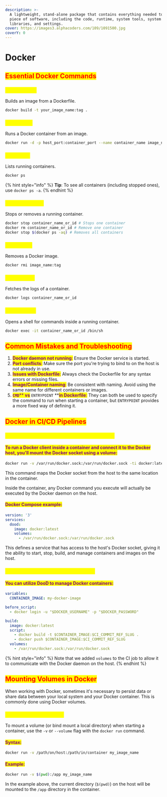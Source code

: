 ```yaml
---
description: >-
  A lightweight, stand-alone package that contains everything needed to run a
  piece of software, including the code, runtime, system tools, system
  libraries, and settings.
cover: https://images3.alphacoders.com/109/1091500.jpg
coverY: 0
---
```


# Docker

## <mark style="color:red;">**Essential Docker Commands**</mark>

### <mark style="color:yellow;">**Docker build**</mark>

&#x20;Builds an image from a Dockerfile.

```bash
docker build -t your_image_name:tag .
```

### <mark style="color:yellow;">**Docker run**</mark>

Runs a Docker container from an image.

```bash
docker run -d -p host_port:container_port --name container_name image_name:tag
```

### <mark style="color:yellow;">**Docker ps**</mark>

Lists running containers.

```bash
docker ps
```

{% hint style="info" %}
**Tip**: To see all containers (including stopped ones), use `docker ps -a`.
{% endhint %}

### <mark style="color:yellow;">**Docker stop/rm**</mark>

Stops or removes a running container.

```bash
docker stop container_name_or_id # Stops one container
docker rm container_name_or_id # Remove one container
docker stop $(docker ps -aq) # Removes all containers
```

### <mark style="color:yellow;">**Docker rmi**</mark>

Removes a Docker image.

```bash
docker rmi image_name:tag
```

### <mark style="color:yellow;">**Docker logs**</mark>

Fetches the logs of a container.

```bash
docker logs container_name_or_id
```

### <mark style="color:yellow;">**Docker exec**</mark>

Opens a shell for commands inside a running container.

```bash
docker exec -it container_name_or_id /bin/sh
```

## <mark style="color:red;">**Common Mistakes and Troubleshooting**</mark>

1. <mark style="color:purple;">**Docker daemon not running**</mark><mark style="color:purple;">:</mark> Ensure the Docker service is started.
2. <mark style="color:purple;">**Port conflicts**</mark><mark style="color:purple;">:</mark> Make sure the port you're trying to bind to on the host is not already in use.
3. <mark style="color:purple;">**Issues with Dockerfile**</mark><mark style="color:purple;">:</mark> Always check the Dockerfile for any syntax errors or missing files.
4. <mark style="color:purple;">**Image/Container naming**</mark><mark style="color:purple;">:</mark> Be consistent with naming. Avoid using the same name for different containers or images.
5. <mark style="color:purple;">**`CMD`**</mark><mark style="color:purple;">** **</mark><mark style="color:purple;">**vs**</mark><mark style="color:purple;">** **</mark><mark style="color:purple;">**`ENTRYPOINT`**</mark><mark style="color:purple;">** **</mark><mark style="color:purple;">**in Dockerfile**</mark><mark style="color:purple;">:</mark> They can both be used to specify the command to run when starting a container, but `ENTRYPOINT` provides a more fixed way of defining it.

## <mark style="color:red;">**Docker in CI/CD Pipelines**</mark>

### <mark style="color:yellow;">**Setting up DooD (Docker Outside Of Docker)**</mark>

#### <mark style="color:purple;">To run a Docker client inside a container and connect it to the Docker host, you'll mount the Docker socket using a volume:</mark>

```bash
docker run -v /var/run/docker.sock:/var/run/docker.sock -ti docker:latest
```

This command maps the Docker socket from the host to the same location in the container.

&#x20;Inside the container, any Docker command you execute will actually be executed by the Docker daemon on the host.

#### <mark style="color:purple;">**Docker Compose example**</mark><mark style="color:purple;">:</mark>

```yaml
version: '3'
services:
  dood:
    image: docker:latest
    volumes:
      - /var/run/docker.sock:/var/run/docker.sock
```

This defines a service that has access to the host's Docker socket, giving it the ability to start, stop, build, and manage containers and images on the host.

### <mark style="color:yellow;">**Example using DooD in GitLab CI/CD**</mark>

#### <mark style="color:purple;">You can utilize DooD to manage Docker containers:</mark>

```yaml
variables:
  CONTAINER_IMAGE: my-docker-image

before_script:
  - docker login -u "$DOCKER_USERNAME" -p "$DOCKER_PASSWORD"

build:
  image: docker:latest
  script:
    - docker build -t $CONTAINER_IMAGE:$CI_COMMIT_REF_SLUG .
    - docker push $CONTAINER_IMAGE:$CI_COMMIT_REF_SLUG
  volumes:
    - /var/run/docker.sock:/var/run/docker.sock
```

{% hint style="info" %}
Note that we added `volumes` to the CI job to allow it to communicate with the Docker daemon on the host.
{% endhint %}

## <mark style="color:red;">Mounting Volumes in Docker</mark>

When working with Docker, sometimes it's necessary to persist data or share data between your local system and your Docker container. This is commonly done using Docker volumes.&#x20;

### <mark style="color:yellow;">How to Mount a Volume</mark>

To mount a volume (or bind mount a local directory) when starting a container, use the `-v` or `--volume` flag with the `docker run` command.

#### <mark style="color:purple;">**Syntax**</mark><mark style="color:purple;">:</mark>

```bash
docker run -v /path/on/host:/path/in/container my_image_name
```

#### <mark style="color:purple;">**Example**</mark><mark style="color:purple;">:</mark>

```bash
docker run -v $(pwd):/app my_image_name
```

In the example above, the current directory (`$(pwd)`) on the host will be mounted to the `/app` directory in the container.
